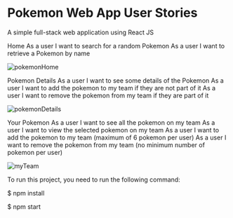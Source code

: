 # Pokemon Web App User Stories


A simple full-stack web application using React JS

Home
As a user I want to search for a random Pokemon
As a user I want to retrieve a Pokemon by name

![pokemonHome](https://user-images.githubusercontent.com/29629442/132127087-3bfc7b6f-06a8-4048-a8a0-07c1af237669.PNG)


Pokemon Details
As a user I want to see some details of the Pokemon
As a user I want to add the pokemon to my team if they are not part of it
As a user I want to remove the pokemon from my team if they are part of it

![pokemonDetails](https://user-images.githubusercontent.com/29629442/132127095-78e4734e-793d-4eca-b2a2-14106c9b0ee5.PNG)

Your Pokemon
As a user I want to see all the pokemon on my team
As a user I want to view the selected pokemon on my team
As a user I want to add the pokemon to my team (maximum of 6 pokemon per user)
As a user I want to remove the pokemon from my team (no minimum number of pokemon per user)

![myTeam](https://user-images.githubusercontent.com/29629442/132127110-edee0730-4331-4508-9025-a75e67c42b5f.PNG)


To run this project, you need to run the following command:

$ npm install

$ npm start



